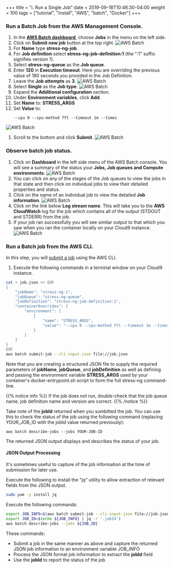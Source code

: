 +++
title = "i. Run a Single Job"
date = 2019-09-18T10:46:30-04:00
weight = 100
tags = ["tutorial", "install", "AWS", "batch", "Docker"]
+++

### Run a Batch Job from the AWS Management Console.

1. In the [**AWS Batch dashboard**](https://console.aws.amazon.com/batch/home), choose **Jobs** in the menu on the left side.
2. Click on **Submit new job** button at the top right.
![AWS Batch](/images/aws-batch/run-job-1.png)
4. For **Name** type **stress-ng-job**.
5. For **Job definition** select **stress-ng-job-definition:1** (the ":1" suffix signifies version 1).
6. Select **stress-ng-queue** as the **Job queue**.
7. Enter **120** in **Execution timeout**. Here you are overriding the previous value of 180 seconds you provided in the Job Definition.
8. Leave the **Job attempts** as **3**.
![AWS Batch](/images/aws-batch/run-job-2.png)
10. Select **Single** as the **Job type**.
![AWS Batch](/images/aws-batch/run-job-3.png)
11. Expand the **Additional configuration** section.
12. Under **Environment variables**, click **Add**.
13. Set **Name** to: **STRESS_ARGS**
14. Set **Value** to: 
    ```text
    --cpu 0 --cpu-method fft --timeout 1m --times
    ```
![AWS Batch](/images/aws-batch/run-job-4.png)
1.  Scroll to the bottom and click **Submit**.
![AWS Batch](/images/aws-batch/run-job-5.png)

### Observe batch job status.
1. Click on **Dashboard** in the left side menu of the AWS Batch console. You will see a summary of the status your **Jobs, Job queues and Compute environments**.
![AWS Batch](/images/aws-batch/observe-job-1.png)
1. You can click on any of the stages of the Job queues to view the jobs in that state and then click on individual jobs to view their detailed properties and status. 
2. Click on the name of an individual job to view the detailed **Job information**.
![AWS Batch](/images/aws-batch/observe-job-2.png)
3. Click on the link below **Log stream name**. This will take you to the **AWS CloudWatch** log for the job which contains all of the output (STDOUT and STDERR) from the job.
4. If your job ran successfully you will see similar output to that which you saw when you ran the container locally on your Cloud9 instance.
![AWS Batch](/images/aws-batch/observe-job-3.png)


### Run a Batch job from the AWS CLI.

In this step, you will [submit a job](https://docs.aws.amazon.com/cli/latest/reference/batch/submit-job.html) using the AWS CLI.

1. Execute the following commands in a terminal window on your Cloud9 instance. 


```bash
cat > job.json << EOF
{
    "jobName": "stress-ng-1",
    "jobQueue": "stress-ng-queue",
    "jobDefinition": "stress-ng-job-definition:1",
    "containerOverrides": {
        "environment": [
            {
                "name": "STRESS_ARGS",
                "value": "--cpu 0 --cpu-method fft --timeout 1m --times"
            }
        ]
    }
}
EOF
aws batch submit-job --cli-input-json file://job.json
```

Note that you are creating a structured JSON file to supply the required parameters of **jobName**, **jobQueue**, and **jobDefinition** as well as defining and passing the environment variable **STRESS_ARGS** used by your container's docker-entrypoint.sh script to form the full stress-ng command-line. 

{{% notice info %}}
If the job does not run, double-check that the job queue name, job definition name and version are correct.
{{% /notice %}}

Take note of the **jobId** returned when you sumbitted the job. You can use this to check the status of the job using the following command (replacing YOUR_JOB_ID with the jobId value returned previously):

```
aws batch describe-jobs --jobs YOUR-JOB-ID
```
The returned *JSON* output displays and describes the status of your job.

#### JSON Output Processing

It's sometimes useful to capture of the job information at the time of submission for later use. 

Execute the following to install the "jq" utility to allow extraction of relevant fields from the JSON output.

```bash
sudo yum -y install jq
```

Execute the following commands:
```bash
export JOB_INFO=$(aws batch submit-job --cli-input-json file://job.json)
export JOB_ID=$(echo ${JOB_INFO} | jq -r '.jobId')
aws batch describe-jobs --jobs ${JOB_ID}
```

These commands:
- Submit a job in the same manner as above and capture the returned JSON job information to an environment variable JOB_INFO
- Process the JSON format job information to extract the **jobId** field
- Use the **jobId** to report the status of the job
